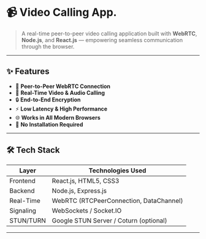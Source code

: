 # 📹 Video Calling App.

> A real-time peer-to-peer video calling application built with **WebRTC**, **Node.js**, and **React.js** — empowering seamless communication through the browser.

---

## ✨ Features

- 🔗 **Peer-to-Peer WebRTC Connection**
- 💬 **Real-Time Video & Audio Calling**
- 🔒 **End-to-End Encryption**
- ⚡ **Low Latency & High Performance**
- 🌐 **Works in All Modern Browsers**
- 🎯 **No Installation Required**

---

## 🛠️ Tech Stack

| Layer       | Technologies Used                      |
|-------------|----------------------------------------|
| Frontend    | React.js, HTML5, CSS3                  |
| Backend     | Node.js, Express.js                    |
| Real-Time   | WebRTC (RTCPeerConnection, DataChannel)|
| Signaling   | WebSockets / Socket.IO                 |
| STUN/TURN   | Google STUN Server / Coturn (optional) |

---




